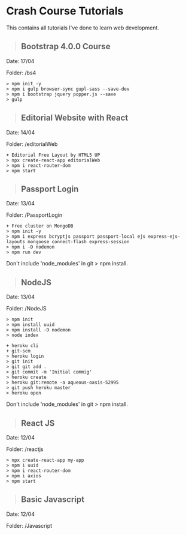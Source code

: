 # Crash Course Tutorials

This contains all tutorials I've done to learn web development.

> ## Bootstrap 4.0.0 Course

Date: 17/04

Folder: /bs4

```
> npm init -y
> npm i gulp browser-sync gupl-sass --save-dev
> npm i bootstrap jquery popper.js --save
> gulp
```

> ## Editorial Website with React

Date: 14/04

Folder: /editorialWeb

```
+ Editorial Free Layout by HTML5 UP
> npx create-react-app editorialWeb
> npm i react-router-dom
> npm start
```

> ## Passport Login

Date: 13/04

Folder: /PassportLogin

```
+ Free cluster on MongoDB
> npm init -y
> npm i express bcryptjs passport passport-local ejs express-ejs-layouts mongoose connect-flash express-session
> npm i -D nodemon
> npm run dev
```

Don't include 'node_modules' in git > npm install.

> ## NodeJS

Date: 13/04

Folder: /NodeJS

```
> npm init
> npm install uuid
> npm install -D nodemon
> node index
```

```
+ heroku cli
+ git-scm
> heroku login
> git init
> git git add .
> git commit -m 'Initial commig'
> heroku create
> heroku git:remote -a aqueous-oasis-52995
> git push heroku master
> heroku open
```

Don't include 'node_modules' in git > npm install.

> ## React JS

Date: 12/04

Folder: /reactjs

```
> npx create-react-app my-app
> npm i uuid
> npm i react-router-dom
> npm i axios
> npm start
```

> ## Basic Javascript

Date: 12/04

Folder: /Javascript
